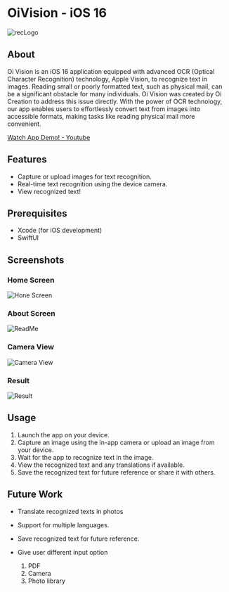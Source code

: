 # OiVision - iOS 16

![recLogo](https://github.com/pchoi63/OiVision-iOS/assets/110645615/935b8e9b-2f24-4c70-ad85-068db9248ae2)

## About
Oi Vision is an iOS 16 application equipped with advanced OCR (Optical Character Recognition) technology, Apple Vision, to recognize text in images.
Reading small or poorly formatted text, such as physical mail, can be a significant obstacle for many individuals. 
Oi Vision was created by Oi Creation to address this issue directly. 
With the power of OCR technology, our app enables users to effortlessly convert text from images into accessible formats, making tasks like reading physical mail more convenient.

[Watch App Demo! - Youtube](https://youtube.com/shorts/4Ho0qsuE4yI?feature=share)

## Features
- Capture or upload images for text recognition.
- Real-time text recognition using the device camera.
- View recognized text!

## Prerequisites
- Xcode (for iOS development)
- SwiftUI

## Screenshots
### Home Screen
![Hone Screen](https://github.com/pchoi63/OiVision-iOS/assets/110645615/ef8c9dae-473d-4715-b24b-a9d974e3574e)
### About Screen
![ReadMe](https://github.com/pchoi63/OiVision-iOS/assets/110645615/2492df63-d037-43eb-bc91-c9c3c8abf4d8)
### Camera View
![Camera View](https://github.com/pchoi63/OiVision-iOS/assets/110645615/f4525e9f-b204-4c86-856d-0db06aede148)
### Result
![Result](https://github.com/pchoi63/OiVision-iOS/assets/110645615/f6fcf9de-4ef7-49f6-bf58-b6552a4037b0)


## Usage
1. Launch the app on your device.
2. Capture an image using the in-app camera or upload an image from your device.
3. Wait for the app to recognize text in the image.
4. View the recognized text and any translations if available.
5. Save the recognized text for future reference or share it with others.

## Future Work
- Translate recognized texts in photos
- Support for multiple languages.
- Save recognized text for future reference.

- Give user different input option
  1. PDF
  2. Camera
  3. Photo library
